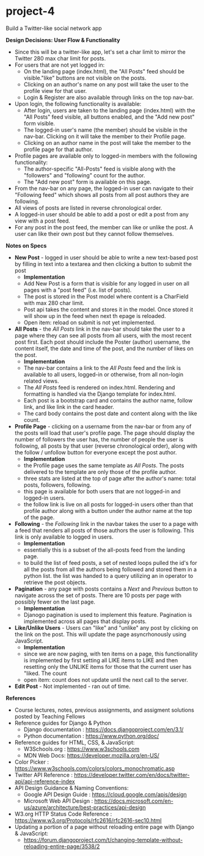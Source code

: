 # project-4
Build a Twitter-like social network app

**Design Decisions: User Flow & Functionality**
- Since this will be a twitter-like app, let's set a char limit to mirror the Twitter 280 max char limit for posts.
- For users that are not yet logged in:
  - On the landing page (index.html), the "All Posts" feed should be visible."like" buttons are not visible on the posts.  
  - Clicking on an author's name on any post will take the user to the profile view for that user. 
  - Login & Register are also available through links on the top nav-bar.
- Upon login, the following functionality is available:
  - After login, users are taken to the landing page (index.html) with the "All Posts" feed visible, all buttons enabled, and the "Add new post" form visible.
  - The logged-in user's name (the member) should be visible in the nav-bar. Clicking on it will take the member to their Profile page.
  - Clicking on an author name in the post will take the member to the profile page for that author. 
- Profile pages are available only to logged-in members with the following functionality:
  - The author-specific "All-Posts" feed is visible along with the "followers" and "following" count for the author.
  - The "Add new post" form is available on this page.
- From the nav-bar on any page, the logged-in user can navigate to their "Following feed" which shows all posts from all post authors they are following.
- All views of posts are listed in reverse chronological order.
- A logged-in user should be able to add a post or edit a post from any view with a post feed.
- For any post in the post feed, the member can like or unlike the post. A user can like their own post but they cannot follow themselves.

**Notes on Specs**
* **New Post** - logged in user should be able to write a new text-based post by filling in text into a textarea and then clicking a button to submit the post
  - **Implementation** 
  - Add New Post is a form that is visible for any logged in user on all pages with a "post feed" (i.e. list of posts).
  - The post is stored in the Post model where content is a CharField with max 280 char limit.
  - Post api takes the content and stores it in the model. Once stored it will show up in the feed when next th epage is reloaded.
  - Open item: reload on submit is not yet implemented.
* **All Posts** - the _All Posts_ link in the nav-bar should take the user to a page where they can see all posts from all users, with the most recent post first. Each post should include the Poster (author) username, the content itself, the date and time of the post, and the number of likes on the post.
  - **Implementation** 
  - The nav-bar contains a link to the _All Posts_ feed and the link is available to all users, logged-in or otherwise, from all non-login related views. 
  - The _All Posts_ feed is rendered on index.html. Rendering and formatting is handled via the Django template for index.html. 
  - Each post is a bootstrap card and contains the author name, follow link, and like link in the card header. 
  - The card body contains the post date and content along with the like count.
* **Profile Page** - clicking on a username from the nav-bar or from any of the posts will load that user's profile page. The page should display the number of followers the user has, the number of people the user is following, all posts by that user (reverse chronological order), along with the follow / unfollow button for everyone except the post author.
  - **Implementation** 
  - the Profile page uses the same template as _All Posts_. The posts delivered to the template are only those of the profile author. 
  - three stats are listed at the top of page after the author's name: total posts, followers, following.
  - this page is available for both users that are not logged-in and logged-in users.
  - the follow link is live on all posts for logged-in users other than that profile author along with a button under the author name at the top of the page.
* **Following** - the _Following_ link in the navbar takes the user to a page with a feed that renders all posts of those authors the user is following. This link is only available to logged in users.
  - **Implementation** 
  - essentially this is a subset of the all-posts feed from the landing page. 
  - to build the list of feed posts, a set of nested loops pulled the id's for all the posts from all the authors being followed and stored them in a python list. the list was handed to a query utilizing an in operator to retrieve the post objects. 
* **Pagination** - any page with posts contains a _Next_ and _Previous_ button to navigate across the set of posts. There are 10 posts per page with possibly fewer on the last page.
  - **Implementation** 
  - Djanogo pagination is used to implement this feature. Pagination is implemented across all pages that display posts.
* **Like/Unlike Users** - Users can "like" and "unlike" any post by clicking on the link on the post. This will update the page asyncrhonously using JavaScript.
  - **Implementation** 
  - since we are now paging, with ten items on a page, this functionallity is implemented by first setting all LIKE items to LIKE and then resetting only the UNLIKE items for those that the current user has "liked. The count
  - open item: count does not update until the next call to the server.
* **Edit Post** - Not implemented - ran out of time.


**References**
* Course lectures, notes, previous assignments, and assigment solutions posted by Teaching Fellows
* Reference guides for Django & Python
  - Django documentation : https://docs.djangoproject.com/en/3.1/ 
  - Python documentation : https://www.python.org/doc/
* Reference guides for HTML, CSS, & JavaScript: 
  - W3Schools.org : https://www.w3schools.com
  - MDN Web Docs: https://developer.mozilla.org/en-US/
* Color Picker : https://www.w3schools.com/colors/colors_monochromatic.asp
* Twitter API Reference : https://developer.twitter.com/en/docs/twitter-api/api-reference-index
* API Design Guidance & Naming Conventions:
  - Google API Design Guide : https://cloud.google.com/apis/design
  - Microsoft Web API Design : https://docs.microsoft.com/en-us/azure/architecture/best-practices/api-design
* W3.org HTTP Status Code Reference : https://www.w3.org/Protocols/rfc2616/rfc2616-sec10.html
* Updating a portion of a page without reloading entire page with Django & JavaScript:
  - https://forum.djangoproject.com/t/changing-template-without-reloading-entire-page/3538/2
